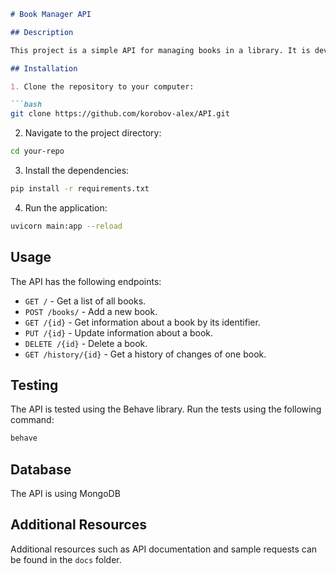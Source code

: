 ```markdown
# Book Manager API

## Description

This project is a simple API for managing books in a library. It is developed using Python and FastAPI.

## Installation

1. Clone the repository to your computer:

```bash
git clone https://github.com/korobov-alex/API.git
```

2. Navigate to the project directory:

```bash
cd your-repo
```

3. Install the dependencies:

```bash
pip install -r requirements.txt
```

4. Run the application:

```bash
uvicorn main:app --reload
```

## Usage

The API has the following endpoints:

- `GET /` - Get a list of all books.
- `POST /books/` - Add a new book.
- `GET /{id}` - Get information about a book by its identifier.
- `PUT /{id}` - Update information about a book.
- `DELETE /{id}` - Delete a book.
- `GET /history/{id}` - Get a history of changes of one book.

## Testing

The API is tested using the Behave library. Run the tests using the following command:

```bash
behave
```
## Database

The API is using MongoDB

## Additional Resources

Additional resources such as API documentation and sample requests can be found in the `docs` folder.

```
